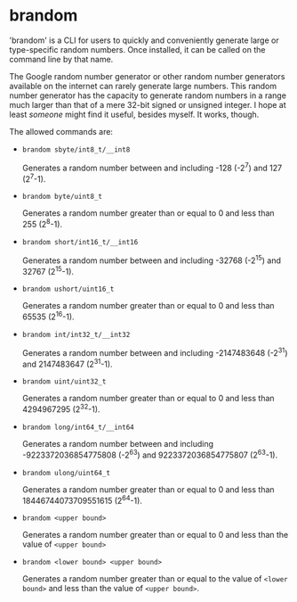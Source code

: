# brandom

'brandom' is a CLI for users to quickly and conveniently generate large or type-specific random numbers. Once installed, it can be called on the command line by that name.

The Google random number generator or other random number generators available on the internet can rarely generate large numbers. This random number generator has the capacity to generate random numbers in a range much larger than that of a mere 32-bit signed or unsigned integer. I hope at least _someone_ might find it useful, besides myself. It works, though.

The allowed commands are:

* ```brandom sbyte/int8_t/__int8```
  
  Generates a random number between and including -128 (-2<sup>7</sup>) and 127 (2<sup>7</sup>-1).
* ```brandom byte/uint8_t```

  Generates a random number greater than or equal to 0 and less than 255 (2<sup>8</sup>-1).
* ```brandom short/int16_t/__int16```
  
  Generates a random number between and including -32768 (-2<sup>15</sup>) and 32767 (2<sup>15</sup>-1).
* ```brandom ushort/uint16_t```

  Generates a random number greater than or equal to 0 and less than 65535 (2<sup>16</sup>-1).
* ```brandom int/int32_t/__int32```
  
  Generates a random number between and including -2147483648 (-2<sup>31</sup>) and 2147483647 (2<sup>31</sup>-1).
* ```brandom uint/uint32_t```

  Generates a random number greater than or equal to 0 and less than 4294967295 (2<sup>32</sup>-1).
* ```brandom long/int64_t/__int64```
  
  Generates a random number between and including -9223372036854775808 (-2<sup>63</sup>) and 9223372036854775807 (2<sup>63</sup>-1).
* ```brandom ulong/uint64_t```

  Generates a random number greater than or equal to 0 and less than 18446744073709551615 (2<sup>64</sup>-1).
* ```brandom <upper bound>```

  Generates a random number greater than or equal to 0 and less than the value of ```<upper bound>```
* ```brandom <lower bound> <upper bound>```

  Generates a random number greater than or equal to the value of ```<lower bound>``` and less than the value of ```<upper bound>```.
